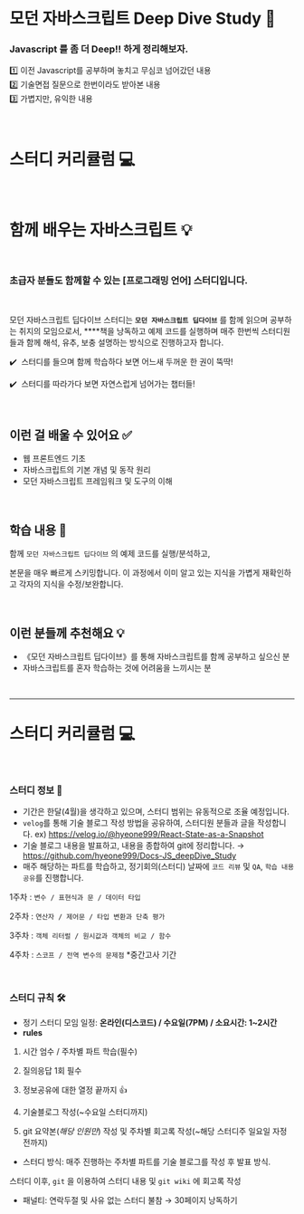 # 모던 자바스크립트 Deep Dive Study 📝

### Javascript 를 좀 더 Deep!! 하게 정리해보자.

1️⃣ 이전 Javascript를 공부하며 놓치고 무심코 넘어갔던 내용
<br />
2️⃣ 기술면접 질문으로 한번이라도 받아본 내용
<br />
3️⃣ 가볍지만, 유익한 내용

<br />

# 스터디 커리큘럼 💻

<br />

# **함께 배우는 자바스크립트 💡**

<br />

### **초급자 분들도 함께할 수 있는 [프로그래밍 언어] 스터디입니다.**

<br />

모던 자바스크립트 딥다이브 스터디는 **`모던 자바스크립트 딥다이브`** 를 함께 읽으며 공부하는 취지의 모임으로서,
\*\*\*\*책을 낭독하고 예제 코드를 실행하며 매주 한번씩 스터디원들과 함께 해석, 유추, 보충 설명하는 방식으로 진행하고자 합니다.

✔️  스터디를 들으며 함께 학습하다 보면 어느새 두꺼운 한 권이 뚝딱!

✔️  스터디를 따라가다 보면 자연스럽게 넘어가는 챕터들!

<br />

## **이런 걸 배울 수 있어요 ✅**

- 웹 프론트엔드 기초
- 자바스크립트의 기본 개념 및 동작 원리
- 모던 자바스크립트 프레임워크 및 도구의 이해

<br />

## **학습 내용 📝**

함께 `모던 자바스크립트 딥다이브` 의 예제 코드를 실행/분석하고,

본문을 매우 빠르게 스키밍합니다. 이 과정에서 이미 알고 있는 지식을 가볍게 재확인하고 각자의 지식을 수정/보완합니다.

<br />

## **이런 분들께 추천해요 💡**

- 《모던 자바스크립트 딥다이브》를 통해 자바스크립트를 함께 공부하고 싶으신 분
- 자바스크립트를 혼자 학습하는 것에 어려움을 느끼시는 분

<br />

---

# 스터디 커리큘럼 💻

<br />

### 스터디 정보 📍

- 기간은 한달(4월)을 생각하고 있으며, 스터디 범위는 유동적으로 조율 예정입니다.
- `velog`를 통해 기술 블로그 작성 방법을 공유하여, 스터디원 분들과 글을 작성합니다.
  ex) https://velog.io/@hyeone999/React-State-as-a-Snapshot
- 기술 블로그 내용을 발표하고, 내용을 종합하여 git에 정리합니다.
  → https://github.com/hyeone999/Docs-JS_deepDive_Study
- 매주 해당하는 파트를 학습하고, 정기회의(스터디) 날짜에 `코드 리뷰` 및 `QA`, `학습 내용 공유`를 진행합니다.

1주차 : `변수 / 표현식과 문 / 데이터 타입`

2주차 : `연산자 / 제어문 / 타입 변환과 단축 평가`

3주차 : `객체 리터럴 / 원시값과 객체의 비교 / 함수`

4주차 : `스코프 / 전역 변수의 문제점` \*중간고사 기간

<br />

### 스터디 규칙 🛠

- 정기 스터디 모임 일정: **온라인(디스코드) / 수요일(7PM) / 소요시간: 1~2시간**
- **rules**

1. 시간 엄수 / 주차별 파트 학습(필수)
2. 질의응답 1회 필수
3. 정보공유에 대한 열정 끝까지 👍

4. 기술블로그 작성(~수요일 스터디까지)
5. git 요약본(_해당 인원만_) 작성 및 주차별 회고록 작성(~해당 스터디주 일요일 자정 전까지)

- 스터디 방식: 매주 진행하는 주차별 파트를 기술 블로그를 작성 후 발표 방식.

스터디 이후, `git` 을 이용하여 스터디 내용 및 `git wiki` 에 회고록 작성

- 패널티: 연락두절 및 사유 없는 스터디 불참 → 30페이지 낭독하기
